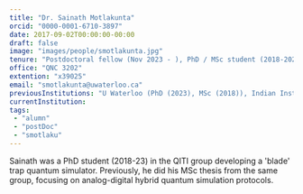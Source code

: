 ```yaml
---
title: "Dr. Sainath Motlakunta"
orcid: "0000-0001-6710-3897"
date: 2017-09-02T00:00:00-00:00
draft: false
image: "images/people/smotlakunta.jpg"
tenure: "Postdoctoral fellow (Nov 2023 - ), PhD / MSc student (2018-2023)"
office: "QNC 3202"
extention: "x39025"
email: "smotlakunta@uwaterloo.ca"
previousInstitutions: "U Waterloo (PhD (2023), MSc (2018)), Indian Institute of Science Education and Research, Pune (BSc-MSc)"
currentInstitution: 
tags:
 - "alumn"
 - "postDoc"
 - "smotlaku"
---
```


Sainath was a PhD student (2018-23) in the QITI group developing a 'blade' trap quantum simulator. Previously, he did his MSc thesis from the same group, focusing on analog-digital hybrid quantum simulation protocols.
